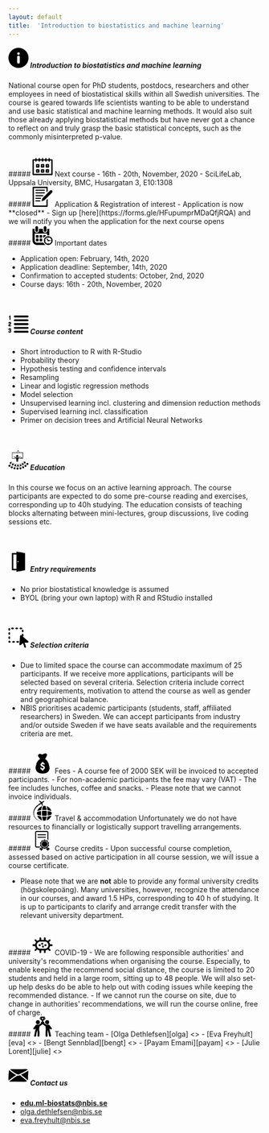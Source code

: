 ```yaml
---
layout: default
title:  'Introduction to biostatistics and machine learning'
---
```


##### <img border="0" src="icons/info.svg" width="40" height="40"> Introduction to biostatistics and machine learning
National course open for PhD students, postdocs, researchers and other employees in need of biostatistical skills within all Swedish universities.  The course is geared towards life scientists wanting to be able to understand and use basic statistical and machine learning methods. It would also suit those already applying biostatistical methods but have never got a chance to reflect on and truly grasp the basic statistical concepts, such as the commonly misinterpreted p-value.

<br/>
##### <img border="0" src="icons/calendar-date.svg" width="40" height="40"> Next course
- 16th - 20th, November, 2020
- SciLifeLab, Uppsala University, BMC, Husargatan 3, E10:1308


<br/>
##### <img border="0" src="icons/application.svg" width="40" height="40"> Application & Registration of interest
- Application is now **closed**
- Sign up [here](https://forms.gle/HFupumprMDaQfjRQA) and we will notify you when the application for the next course opens
<!-- - Application is **open**  Apply [here](https://forms.gle/wsjYYuujFMhUc2FV7) -->


<!-- >*COVID-19 and our event: we are following [Stockholm](https://www.su.se/english/about/news-and-events/information-for-students-and-staff-about-the-coronavirus-1.483182) and [Uppsala University recommendations](https://www.uu.se/en/students/recommendations-on-coronavirus/), incl. on organising events. We are hoping that the course can run as scheduled in May. In case of cancellations due to COVID-19 no fees will be charged, i.e. we warmly encourage your application at this stage and we will be in touch if any changes were to occur.* -->


<br/>
##### <img border="0" src="icons/schedule-01.svg" width="40" height="40"> Important dates

- Application open: February, 14th, 2020
- Application deadline: September, 14th, 2020
- Confirmation to accepted students: October, 2nd, 2020
- Course days: 16th - 20th, November, 2020


<br/>

##### <img border="0" src="icons/content.svg" width="40" height="40"> Course content
- Short introduction to R with R-Studio
- Probability theory
- Hypothesis testing and confidence intervals
- Resampling
- Linear and logistic regression methods
- Model selection
- Unsupervised learning incl. clustering and dimension reduction methods
- Supervised learning incl. classification
- Primer on decision trees and Artificial Neural Networks


<br/>

##### <img border="0" src="icons/education.svg" width="40" height="40"> Education
In this course we focus on an active learning approach. The course participants are expected to do some pre-course reading and exercises, corresponding up to 40h studying. The education consists of teaching blocks alternating between mini-lectures, group discussions, live coding sessions etc.

<br/>

##### <img border="0" src="icons/enter.svg" width="40" height="40"> Entry requirements
- No prior biostatistical knowledge is assumed
- BYOL (bring your own laptop) with R and RStudio installed

<br/>

##### <img border="0" src="icons/selection.svg" width="40" height="40"> Selection criteria
 - Due to limited space the course can accommodate maximum of 25 participants. If we receive more applications, participants will be selected based on several criteria. Selection criteria include correct entry requirements, motivation to attend the course as well as gender and geographical balance.
 - NBIS prioritises academic participants (students, staff, affiliated researchers) in Sweden. We can accept participants from industry and/or outside Sweden if we have seats available and the requirements criteria are met.

<br/>
##### <img border="0" src="icons/fees.svg" width="40" height="40"> Fees
- A course fee of 2000 SEK will be invoiced to accepted participants.
- For non-academic participants the fee may vary (VAT)
- The fee includes lunches, coffee and snacks.
- Please note that we cannot invoice individuals.

<br/>
##### <img border="0" src="icons/travel-01.svg" width="40" height="40"> Travel & accommodation
Unfortunately we do not have resources to financially or logistically support travelling arrangements.

<br/>
##### <img border="0" src="icons/diploma.svg" width="40" height="40"> Course credits
- Upon successful course completion, assessed based on active participation in all course session, we will issue a course certificate.

- Please note that we are **not** able to provide any formal university credits (högskolepoäng). Many universities, however, recognize the attendance in our courses, and award 1.5 HPs, corresponding to 40 h of studying. It is up to participants to clarify and arrange credit transfer with the relevant university department.


<br/>
##### <img border="0" src="icons/virus.svg" width="40" height="40"> COVID-19
- We are following responsible authorities' and university's recommendations when organising the course. Especially, to enable keeping the recommend social distance, the course is limited to 20 students and held in a large room, sitting up to 48 people. We will also set-up help desks do be able to help out with coding issues while keeping the recommended distance.
- If we cannot run the course on site, due to change in authorities' recommendations, we will run the course online, free of charge.  



<br/>
##### <img border="0" src="icons/team.svg" width="40" height="40"> Teaching team
- [Olga Dethlefsen][olga] <<olga.dethlefsen@nbis.se>>
- [Eva Freyhult][eva] <<eva.freyhult@nbis.se>>
- [Bengt Sennblad][bengt] <<bengt.sennblad@scilifelab.se>>
- [Payam Emami][payam] <<payam.emami@nbis.se>>  
- [Julie Lorent][julie] <<julie.lorent@nbis.se>>

<br/>

[eva]: https://nbis.se/about/staff/eva-freyhult/
[olga]: https://nbis.se/about/staff/olga-dethlefsen/
[bengt]: https://nbis.se/about/staff/bengt-sennblad/
[payam]: https://nbis.se/about/staff/payam-emami/
[julie]: https://nbis.se/about/staff/julie-lorent/

##### <img border="0" src="icons/email.svg" width="40" height="40"> Contact us
- **edu.ml-biostats@nbis.se**
- olga.dethlefsen@nbis.se
- eva.freyhult@nbis.se

